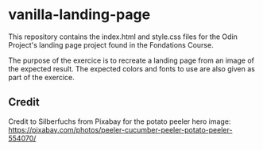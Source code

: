 # vanilla-landing-page

This repository contains the index.html and style.css files for the Odin Project's landing page project found in the Fondations Course.

The purpose of the exercice is to recreate a landing page from an image of the expected result. The expected colors and fonts to use are also given as part of the exercice.

## Credit

Credit to Silberfuchs from Pixabay for the potato peeler hero image: https://pixabay.com/photos/peeler-cucumber-peeler-potato-peeler-554070/
